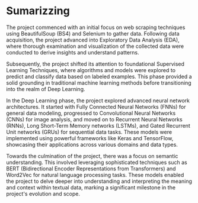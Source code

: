 # Sumarizzing
The project commenced with an initial focus on web scraping techniques using BeautifulSoup (BS4) and Selenium to gather data. Following data acquisition, the project advanced into Exploratory Data Analysis (EDA), where thorough examination and visualization of the collected data were conducted to derive insights and understand patterns.

Subsequently, the project shifted its attention to foundational Supervised Learning Techniques, where algorithms and models were explored to predict and classify data based on labeled examples. This phase provided a solid grounding in traditional machine learning methods before transitioning into the realm of Deep Learning.

In the Deep Learning phase, the project explored advanced neural network architectures. It started with Fully Connected Neural Networks (FNNs) for general data modeling, progressed to Convolutional Neural Networks (CNNs) for image analysis, and moved on to Recurrent Neural Networks (RNNs), Long Short-Term Memory networks (LSTMs), and Gated Recurrent Unit networks (GRUs) for sequential data tasks. These models were implemented using powerful frameworks like Keras and TensorFlow, showcasing their applications across various domains and data types.

Towards the culmination of the project, there was a focus on semantic understanding. This involved leveraging sophisticated techniques such as BERT (Bidirectional Encoder Representations from Transformers) and Word2Vec for natural language processing tasks. These models enabled the project to delve deeper into understanding and interpreting the meaning and context within textual data, marking a significant milestone in the project's evolution and scope.
